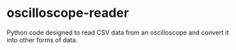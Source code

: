 # oscilloscope-reader
Python code designed to read CSV data from an oscilloscope and convert it into other forms of data.
